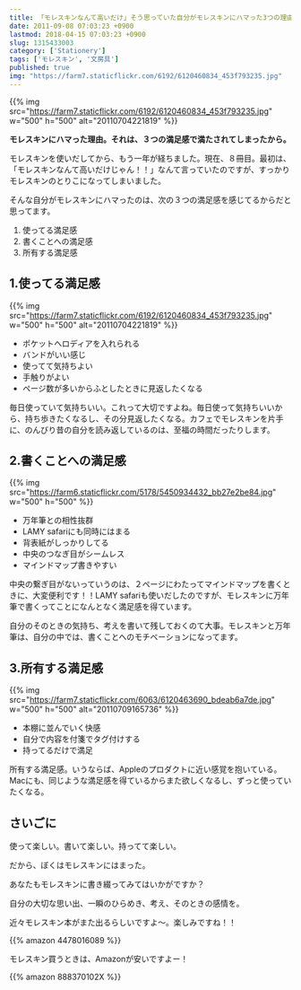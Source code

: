```yaml
---
title: 「モレスキンなんて高いだけ」そう思っていた自分がモレスキンにハマった3つの理由
date: 2011-09-08 07:03:23 +0900
lastmod: 2018-04-15 07:03:23 +0900
slug: 1315433003
category: ['Stationery']
tags: ['モレスキン', '文房具']
published: true
img: "https://farm7.staticflickr.com/6192/6120460834_453f793235.jpg"
---
```


{{% img src="https://farm7.staticflickr.com/6192/6120460834_453f793235.jpg" w="500" h="500" alt="20110704221819" %}}

**モレスキンにハマった理由。それは、３つの満足感で満たされてしまったから。**

モレスキンを使いだしてから、もう一年が経ちました。現在、８冊目。最初は、「モレスキンなんて高いだけじゃん！！」なんて言っていたのですが、すっかりモレスキンのとりこになってしまいました。

そんな自分がモレスキンにハマったのは、次の３つの満足感を感じてるからだと思ってます。

1. 使ってる満足感
1. 書くことへの満足感
1. 所有する満足感



## 1.使ってる満足感

{{% img src="https://farm7.staticflickr.com/6192/6120460834_453f793235.jpg" w="500" h="500" alt="20110704221819" %}}

- ポケットへロディアを入れられる
- バンドがいい感じ
- 使ってて気持ちよい
- 手触りがよい
- ページ数が多いからふとしたときに見返したくなる


毎日使っていて気持ちいい。これって大切ですよね。毎日使って気持ちいいから、持ち歩きたくなるし、その分見返したくなる。カフェでモレスキンを片手に、のんびり昔の自分を読み返しているのは、至福の時間だったりします。


## 2.書くことへの満足感

{{% img src="https://farm6.staticflickr.com/5178/5450934432_bb27e2be84.jpg" w="500" h="500" %}}

- 万年筆との相性抜群
- LAMY safariにも同時にはまる
- 背表紙がしっかりしてる
- 中央のつなぎ目がシームレス
- マインドマップ書きやすい

中央の繋ぎ目がないっていうのは、２ページにわたってマインドマップを書くときに、大変便利です！！LAMY safariも使いだしたのですが、モレスキンに万年筆で書くってことになんとなく満足感を得ています。

自分のそのときの気持ち、考えを書いて残しておくのて大事。モレスキンと万年筆は、自分の中では、書くことへのモチベーションになってます。


## 3.所有する満足感

{{% img src="https://farm7.staticflickr.com/6063/6120463690_bdeab6a7de.jpg" w="500" h="500" alt="20110709165736" %}}

- 本棚に並んでいく快感
- 自分で内容を付箋でタグ付けする
- 持ってるだけで満足


所有する満足感。いうならば、Appleのプロダクトに近い感覚を抱いている。Macにも、同じような満足感を得ているからまた欲しくなるし、ずっと使っていたくなる。


## さいごに

使って楽しい。書いて楽しい。持ってて楽しい。

だから、ぼくはモレスキンにはまった。

あなたもモレスキンに書き綴ってみてはいかがですか？

自分の大切な思い出、一瞬のひらめき、考え、そのときの感情を。


近々モレスキン本がまた出るらしいですよ〜。楽しみですね！！

{{% amazon 4478016089 %}}


モレスキン買うときは、Amazonが安いですよー！

{{% amazon 888370102X %}}
